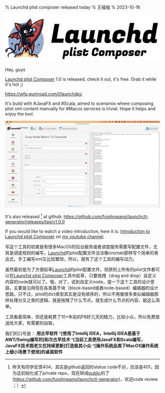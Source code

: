 % Launchd plist composer released today
% 王福强
% 2023-10-16

![](images/2023-10-16-14-31-06.jpg)

Hey, guys

[Launchd plist Composer](https://wfq.gumroad.com/l/launchdpc) 1.0 is released, check it out, it's free. Grab it while it's hot ;)

<https://wfq.gumroad.com/l/launchdpc>

It's build with #JavaFX and #Scala, aimed to scenarios where composing plist xml content manually for #Macos services is trivial. Hope it helps and enjoy the tool.

![](images/launchd-plist-composer-screenshot.jpg)

It's also released [^1] at github: <https://github.com/fujohnwang/launchctl-generator/releases/tag/v1.0.0> 

[^1]: 昨天有同学反馈404，其实是github返回的status code不对，应该是401，因为这初始化成了private repo，现在转成[public](https://github.com/fujohnwang/launchctl-generator)的了(<https://github.com/fujohnwang/launchctl-generator>)，欢迎code review ；）

If you would like to watch a video introduction, here it is: [Introduction to Launchd plist Composer](https://youtu.be/gfRS-es2UH4) on [my youtube channel](https://www.youtube.com/@afoo).


写这个工具的初衷是有很多MacOS的后台服务或者调度服务需要写配置文件，尤其是调度规则的编写，[Launchd](https://jiagoubaike.com/posts/launchd/)的plist配置文件没法像crontab那样写个简单的表达式，手工编写xml又比较繁琐，所以，就有了这个工具的编写动力。

虽然最初是为了方便起草[Launchd](https://jiagoubaike.com/posts/launchd/)的plist配置文件，但原则上所有的plist文件都可以在[Launchd plist Composer](https://wfq.gumroad.com/l/launchdpc)工具中起草，只要拖拽（drag and drop）自定义内容的node就可以了。哦，对了，说到自定义node，提一下这个工具的设计思路，主要是沿用现在各类基于块（block-based或者node-based）编辑器的设计思路，只不过，plist的dict类型其实是没有顺序的，所以不用像很多类似编辑器那样处理分叉之类的逻辑，就是拖拽了什么节点，就生成什么节点的内容，就这么简单。

工具看着简单，但还是耗费了10+年前的P8好几天的精力，比较小众，所以免费放送给大家，有需要的自取。 

我们的口号是： **用古早软件 ^[使用了Intellij IDEA，Intellij IDEA是基于AWT/Swing编写的]和次古早技术 ^[当前工具使用JavaFX和Scala编写，JavaFX技术既老又在持续更新]打造极其小众 ^[操作系统品类下MacOS操作系统上细小场景下使用]的桌面软件**


